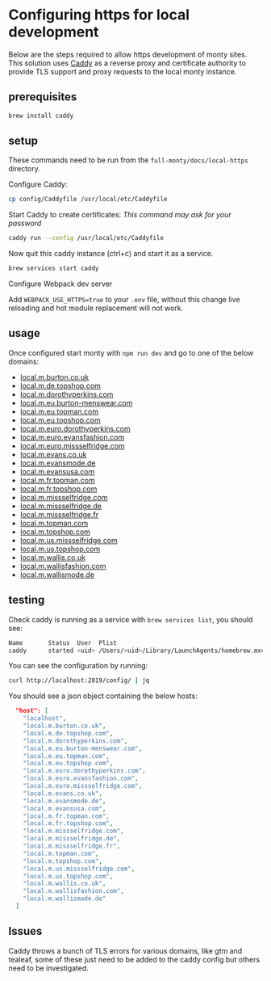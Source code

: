 # Configuring https for local development

Below are the steps required to allow https development of monty sites. This solution uses [Caddy](https://caddyserver.com/docs/) as a reverse proxy and certificate authority to provide TLS support and proxy requests to the local monty instance.

## prerequisites

```sh
brew install caddy
```

## setup

These commands need to be run from the `full-monty/docs/local-https` directory.

Configure Caddy:

```sh
cp config/Caddyfile /usr/local/etc/Caddyfile
```

Start Caddy to create certificates:
_This command may ask for your password_

```sh
caddy run --config /usr/local/etc/Caddyfile
```

Now quit this caddy instance (ctrl+c) and start it as a service.

```sh
brew services start caddy
```

Configure Webpack dev server

Add `WEBPACK_USE_HTTPS=true` to your `.env` file, without this change live reloading and hot module replacement will not work.

## usage

Once configured start monty with `npm run dev` and go to one of the below domains:

- [local.m.burton.co.uk](https://local.m.burton.co.uk,)
- [local.m.de.topshop.com](https://local.m.de.topshop.com,)
- [local.m.dorothyperkins.com](https://local.m.dorothyperkins.com,)
- [local.m.eu.burton-menswear.com](https://local.m.eu.burton-menswear.com,)
- [local.m.eu.topman.com](https://local.m.eu.topman.com,)
- [local.m.eu.topshop.com](https://local.m.eu.topshop.com,)
- [local.m.euro.dorothyperkins.com](https://local.m.euro.dorothyperkins.com,)
- [local.m.euro.evansfashion.com](https://local.m.euro.evansfashion.com,)
- [local.m.euro.missselfridge.com](https://local.m.euro.missselfridge.com,)
- [local.m.evans.co.uk](https://local.m.evans.co.uk,)
- [local.m.evansmode.de](https://local.m.evansmode.de,)
- [local.m.evansusa.com](https://local.m.evansusa.com,)
- [local.m.fr.topman.com](https://local.m.fr.topman.com,)
- [local.m.fr.topshop.com](https://local.m.fr.topshop.com,)
- [local.m.missselfridge.com](https://local.m.missselfridge.com,)
- [local.m.missselfridge.de](https://local.m.missselfridge.de,)
- [local.m.missselfridge.fr](https://local.m.missselfridge.fr,)
- [local.m.topman.com](https://local.m.topman.com,)
- [local.m.topshop.com](https://local.m.topshop.com,)
- [local.m.us.missselfridge.com](https://local.m.us.missselfridge.com,)
- [local.m.us.topshop.com](https://local.m.us.topshop.com,)
- [local.m.wallis.co.uk](https://local.m.wallis.co.uk,)
- [local.m.wallisfashion.com](https://local.m.wallisfashion.com,)
- [local.m.wallismode.de](https://local.m.wallismode.de)

## testing

Check caddy is running as a service with `brew services list`, you should see:

```sh
Name       Status  User  Plist
caddy      started <uid> /Users/<uid>/Library/LaunchAgents/homebrew.mxcl.caddy.plist
```

You can see the configuration by running:

```sh
curl http://localhost:2019/config/ | jq
```

You should see a json object containing the below hosts:

```json
  "host": [
    "localhost",
    "local.m.burton.co.uk",
    "local.m.de.topshop.com",
    "local.m.dorothyperkins.com",
    "local.m.eu.burton-menswear.com",
    "local.m.eu.topman.com",
    "local.m.eu.topshop.com",
    "local.m.euro.dorothyperkins.com",
    "local.m.euro.evansfashion.com",
    "local.m.euro.missselfridge.com",
    "local.m.evans.co.uk",
    "local.m.evansmode.de",
    "local.m.evansusa.com",
    "local.m.fr.topman.com",
    "local.m.fr.topshop.com",
    "local.m.missselfridge.com",
    "local.m.missselfridge.de",
    "local.m.missselfridge.fr",
    "local.m.topman.com",
    "local.m.topshop.com",
    "local.m.us.missselfridge.com",
    "local.m.us.topshop.com",
    "local.m.wallis.co.uk",
    "local.m.wallisfashion.com",
    "local.m.wallismode.de"
  ]
```

## Issues

Caddy throws a bunch of TLS errors for various domains, like gtm and tealeaf, some of these just need to be added to the caddy config but others need to be investigated.
